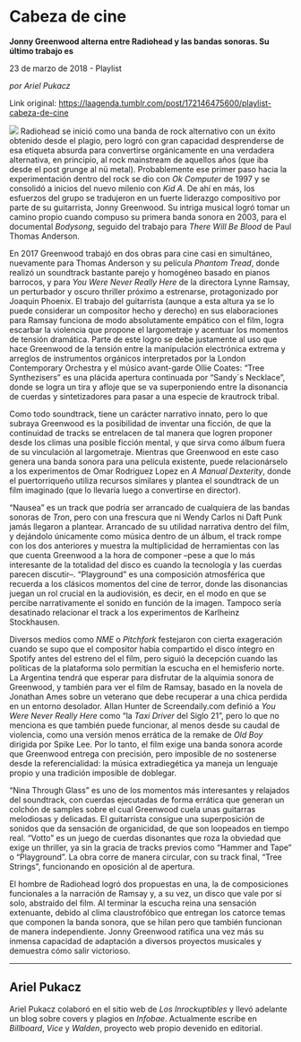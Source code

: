 # Cabeza de cine

**Jonny Greenwood alterna entre Radiohead y las bandas sonoras. Su último trabajo es**

23 de marzo de 2018 - Playlist

_por Ariel Pukacz_

Link original: https://laagenda.tumblr.com/post/172146475600/playlist-cabeza-de-cine

![](https://64.media.tumblr.com/f58b3f9d6452bc5f018ce7331aad6171/tumblr_inline_pk0l6xfQJP1t6q87u_500.jpg)
Radiohead se inició como una banda de rock alternativo con un éxito obtenido desde el plagio, pero logró con gran capacidad desprenderse de esa etiqueta absurda para convertirse orgánicamente en una verdadera alternativa, en principio, al rock mainstream de aquellos años (que iba desde el post grunge al nü metal). Probablemente ese primer paso hacia la experimentación dentro del rock se dio con *Ok Computer* de 1997 y se consolidó a inicios del nuevo milenio con *Kid A*. De ahí en más, los esfuerzos del grupo se tradujeron en un fuerte liderazgo compositivo por parte de su guitarrista, Jonny Greenwood. Su intriga musical logró tomar un camino propio cuando compuso su primera banda sonora en 2003, para el documental *Bodysong*, seguido del trabajo para *There Will Be Blood* de Paul Thomas Anderson. 

En 2017 Greenwood trabajó en dos obras para cine casi en simultáneo, nuevamente para Thomas Anderson y su película *Phantom Tread*, donde realizó un soundtrack bastante parejo y homogéneo basado en pianos barrocos, y para *You Were Never Really Here* de la directora Lynne Ramsay, un perturbador y oscuro thriller próximo a estrenarse, protagonizado por Joaquin Phoenix. El trabajo del guitarrista (aunque a esta altura ya se lo puede considerar un compositor hecho y derecho) en sus elaboraciones para Ramsay funciona de modo absolutamente empático con el film, logra escarbar la violencia que propone el largometraje y acentuar los momentos de tensión dramática. Parte de este logro se debe justamente al uso que hace Greenwood de la tensión entre la manipulación electrónica extrema y arreglos de instrumentos orgánicos interpretados por la London Contemporary Orchestra y el músico avant-garde Ollie Coates: “Tree Synthezisers” es una plácida apertura continuada por “Sandy´s Necklace”, donde se logra un tira y afloje que se va superponiendo entre la disonancia de cuerdas y sintetizadores para pasar a una especie de krautrock tribal. 

Como todo soundtrack, tiene un carácter narrativo innato, pero lo que subraya Greenwood es la posibilidad de inventar una ficción, de que la continuidad de tracks se entrelacen de tal manera que logren proponer desde los climas una posible ficción mental, y que sirva como álbum fuera de su vinculación al largometraje. Mientras que Greenwood en este caso genera una banda sonora para una película existente, puede relacionárselo a los experimentos de Omar Rodriguez Lopez en *A Manual Dexterity*, donde el puertorriqueño utiliza recursos similares y plantea el soundtrack de un film imaginado (que lo llevaría luego a convertirse en director). 

“Nausea” es un track que podría ser arrancado de cualquiera de las bandas sonoras de *Tron*, pero con una frescura que ni Wendy Carlos ni Daft Punk jamás llegaron a plantear. Arrancado de su utilidad narrativa dentro del film, y dejándolo únicamente como música dentro de un álbum, el track rompe con los dos anteriores y muestra la multiplicidad de herramientas con las que cuenta Greenwood a la hora de componer –pese a que lo más interesante de la totalidad del disco es cuando la tecnología y las cuerdas parecen discutir–. “Playground” es una composición atmosférica que recuerda a los clásicos momentos del cine de terror, donde las disonancias juegan un rol crucial en la audiovisión, es decir, en el modo en que se percibe narrativamente el sonido en función de la imagen. Tampoco sería desatinado relacionar el track a los experimentos de Karlheinz Stockhausen. 

Diversos medios como *NME* o *Pitchfork* festejaron con cierta exageración cuando se supo que el compositor había compartido el disco íntegro en Spotify antes del estreno del el film, pero siguió la decepción cuando las políticas de la plataforma solo permitían la escucha en el hemisferio norte. La Argentina tendrá que esperar para disfrutar de la alquimia sonora de Greenwood, y también para ver el film de Ramsay, basado en la novela de Jonathan Ames sobre un veterano que debe recuperar a una chica perdida en un entorno desolador. Allan Hunter de Screendaily.com definió a *You Were Never Really Here* como “la *Taxi Driver* del Siglo 21”, pero lo que no menciona es que también puede funcionar, al menos desde su caudal de violencia, como una versión menos errática de la remake de *Old Boy* dirigida por Spike Lee. Por lo tanto, el film exige una banda sonora acorde que Greenwood entrega con precisión, pero imposible de no sostenerse desde la referencialidad: la música extradiegética ya maneja un lenguaje propio y una tradición imposible de doblegar. 

“Nina Through Glass” es uno de los momentos más interesantes y relajados del soundtrack, con cuerdas ejecutadas de forma errática que generan un colchón de samples sobre el cual Greenwood cuela unas guitarras melodiosas y delicadas. El guitarrista consigue una superposición de sonidos que da sensación de organicidad, de que son loopeados en tiempo real. “Votto” es un juego de cuerdas disonantes que roza la obviedad que exige un thriller, ya sin la gracia de tracks previos como “Hammer and Tape” o “Playground”. La obra corre de manera circular, con su track final, “Tree Strings”, funcionando en oposición al de apertura. 

El hombre de Radiohead logró dos propuestas en una, la de composiciones funcionales a la narración de Ramsay y, a su vez, un disco que vale por sí solo, abstraído del film. Al terminar la escucha reina una sensación extenuante, debido al clima claustrofóbico que entregan los catorce temas que componen la banda sonora, que se hilan pero que también funcionan de manera independiente. Jonny Greenwood ratifica una vez más su inmensa capacidad de adaptación a diversos proyectos musicales y demuestra cómo salir victorioso. 

  




---

 Ariel Pukacz
-------------

 Ariel Pukacz colaboró en el sitio web de *Los Inrockuptibles* y llevó adelante un blog sobre covers y plagios en *Infobae*. Actualmente escribe en *Billboard*, *Vice* y *Walden*, proyecto web propio devenido en editorial.

